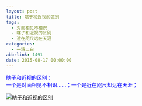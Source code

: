 ```yaml
---
layout: post
title: 瞎子和近视的区别
tags:
  - 对面相见不相识
  - 瞎子和近视的区别
  - 近在咫尺远在天涯
categories:
  - 一清二白
abbrlink: 1491
date: 2015-08-17 00:00:00
---
```


<!-- build time:Sat Jun 23 2018 12:05:16 GMT+0800 (中国标准时间) -->

<span style="color:#00f">瞎子和近视的区别：</span>  
<span style="color:#00f">一个是对面相见不相识......；一个是近在咫尺却远在天涯；</span>

[![瞎子和近视的区别](http://image.bmqy.net/uploads/2015/08/2015081713591493-300x225.jpg)](http://www.bmqy.net/uploads/2015/08/2015081713591493.jpg)
<!-- rebuild by neat -->